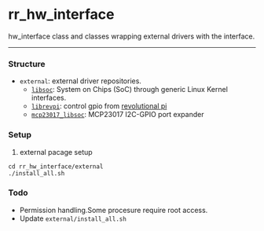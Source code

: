 # rr_hw_interface
hw_interface class and classes wrapping external drivers with the interface.

---
### Structure
- `external`: external driver repositories.
    - [`libsoc`](https://github.com/bhuvanchandra/libsoc.git): System on Chips (SoC) through generic Linux Kernel interfaces.
    - [`librevpi`](https://github.com/bhuvanchandra/librevpi.git): control gpio from [revolutional pi](https://revolution.kunbus.com/)
    - [`mcp23017_libsoc`](https://github.com/bhuvanchandra/mcp23017_libsoc.git): MCP23017 I2C-GPIO port expander

### Setup
1. external pacage setup
```
cd rr_hw_interface/external
./install_all.sh
```

### Todo
- Permission handling.Some procesure require root access.
- Update `external/install_all.sh`